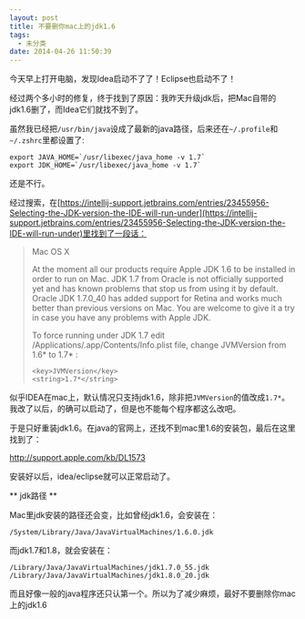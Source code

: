 ```yaml
---
layout: post
title: 不要删你mac上的jdk1.6
tags:
  - 未分类
date: 2014-04-26 11:50:39
---
```


今天早上打开电脑，发现Idea启动不了了！Eclipse也启动不了！

经过两个多小时的修复，终于找到了原因：我昨天升级jdk后，把Mac自带的jdk1.6删了，而Idea它们就找不到了。

虽然我已经把`/usr/bin/java`设成了最新的java路径，后来还在`~/.profile`和`~/.zshrc`里都设置了:

    export JAVA_HOME=`/usr/libexec/java_home -v 1.7`
    export JDK_HOME=`/usr/libexec/java_home -v 1.7`

还是不行。

经过搜索，在[https://intellij-support.jetbrains.com/entries/23455956-Selecting-the-JDK-version-the-IDE-will-run-under](https://intellij-support.jetbrains.com/entries/23455956-Selecting-the-JDK-version-the-IDE-will-run-under)里找到了一段话：

> Mac OS X
> 
> At the moment all our products require Apple JDK 1.6 to be installed in order to run on Mac. JDK 1.7 from Oracle is not officially supported yet and has known problems that stop us from using it by default. Oracle JDK 1.7.0_40 has added support for Retina and works much better than previous versions on Mac. You are welcome to give it a try in case you have any problems with Apple JDK.
> 
> To force running under JDK 1.7 edit /Applications/<Product>.app/Contents/Info.plist file, change JVMVersion from 1.6* to 1.7* :
> 
>     <key>JVMVersion</key>
>     <string>1.7*</string>
>     

似乎IDEA在mac上，默认情况只支持jdk1.6，除非把`JVMVersion`的值改成`1.7*`。我改了以后，的确可以启动了，但是也不能每个程序都这么改吧。

于是只好重装jdk1.6。在java的官网上，还找不到mac里1.6的安装包，最后在这里找到了：

http://support.apple.com/kb/DL1573

安装好以后，idea/eclipse就可以正常启动了。

** jdk路径 **

Mac里jdk安装的路径还会变，比如曾经jdk1.6，会安装在：

    /System/Library/Java/JavaVirtualMachines/1.6.0.jdk


而jdk1.7和1.8，就会安装在：

    /Library/Java/JavaVirtualMachines/jdk1.7.0_55.jdk
    /Library/Java/JavaVirtualMachines/jdk1.8.0_20.jdk

而且好像一般的java程序还只认第一个。所以为了减少麻烦，最好不要删除你mac上的jdk1.6